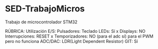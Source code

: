 # SED-TrabajoMicros
Trabajo de microcontrolador STM32


RÚBRICA:
  Utilización E/S:
	  Pulsadores: Teclado
	  LEDs: Sí
x	  Displays: NO
  Interrupciones: RESET
x Temporizadores: NO 	(para el adc sí)
			para el PWM pero no funciona
  ADC/DAC: LDR(Light Dependent Resistor)
  GIT: Sí

